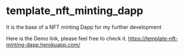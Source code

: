 # template_nft_minting_dapp
It is the base of a NFT minting Dapp for my further development

Here is the Demo link, please feel free to check it.
https://template-nft-minting-dapp.herokuapp.com/
